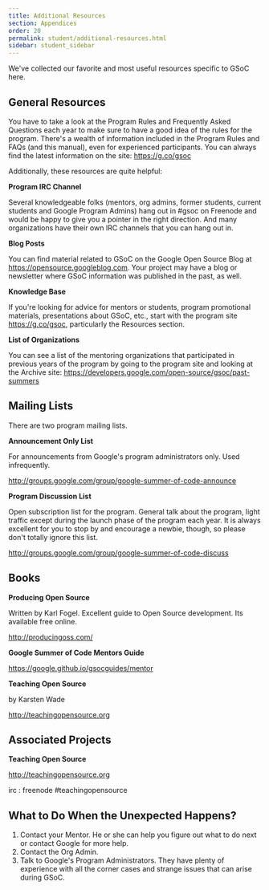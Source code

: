 ```yaml
---
title: Additional Resources
section: Appendices
order: 20
permalink: student/additional-resources.html
sidebar: student_sidebar
---
```


We've collected our favorite and most useful resources specific to GSoC here.


## General Resources

You have to take a look at the Program Rules and Frequently Asked Questions each year to make sure to have a good idea of the rules for the program. There's a wealth of information included in the Program Rules and FAQs (and this manual), even for experienced participants. You can always find the latest information on the site: https://g.co/gsoc

Additionally, these resources are quite helpful:

**Program IRC Channel** 

Several knowledgeable folks (mentors, org admins, former students, current students and Google Program Admins) hang out in #gsoc on Freenode and would be happy to give you a pointer in the right direction. And many organizations have their own IRC channels that you can hang out in.

**Blog Posts** 

You can find material related to GSoC on the Google Open Source Blog at https://opensource.googleblog.com. Your project may have a blog or newsletter where GSoC information was published in the past, as well.

**Knowledge Base** 

If you're looking for advice for mentors or students, program promotional materials, presentations about GSoC, etc., start with the program site https://g.co/gsoc, particularly the Resources section.

**List of Organizations** 

You can see a list of the mentoring organizations that participated in previous years of the program by going to the program site and looking at the Archive site: https://developers.google.com/open-source/gsoc/past-summers


## Mailing Lists

There are two program mailing lists.

**Announcement Only List** 

For announcements from Google's program administrators only. Used infrequently. 

http://groups.google.com/group/google-summer-of-code-announce

**Program Discussion List** 

Open subscription list for the program. General talk about the program, light traffic except during the launch phase of the program each year. It is always excellent for you to stop by and encourage a newbie, though, so please don't totally ignore this list.  

http://groups.google.com/group/google-summer-of-code-discuss


## Books

**Producing Open Source**  

Written by Karl Fogel. Excellent guide to Open Source development. Its available free online.  

http://producingoss.com/

**Google Summer of Code Mentors Guide** 

https://google.github.io/gsocguides/mentor

**Teaching Open Source** 

by Karsten Wade 

http://teachingopensource.org


## Associated Projects

**Teaching Open Source**  

http://teachingopensource.org 

irc : freenode #teachingopensource


## What to Do When the Unexpected Happens?

1.  Contact your Mentor. He or she can help you figure out what to do next or contact Google for more help.
1.  Contact the Org Admin.
1.  Talk to Google's Program Administrators. They have plenty of experience with all the corner cases and strange issues that can arise during GSoC. 

